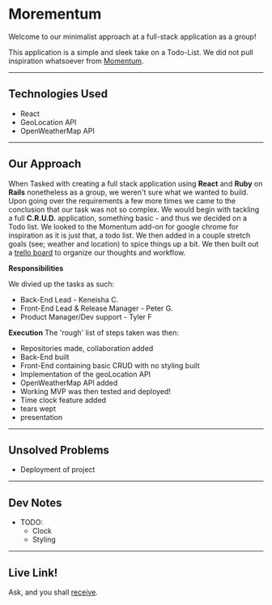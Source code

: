 # Morementum
Welcome to our minimalist approach at a full-stack application as a group!

This application is a simple and sleek take on a Todo-List. We did not pull inspiration whatsoever from [Momentum](momentumdash.com).

---

## Technologies Used
* React
* GeoLocation API
* OpenWeatherMap API

---

## Our Approach

When Tasked with creating a full stack application using **React** and **Ruby** on **Rails** nonetheless as a group, we weren't sure what we wanted to build. Upon going over the requirements a few more times we came to the conclusion that our task was not so complex. We would begin with tackling a full **C.R.U.D.** application, something basic - and thus we decided on a Todo list. We looked to the Momentum add-on for google chrome for inspiration as it is just that, a todo list. We then added in a couple stretch goals (see; weather and location) to spice things up a bit. We then built out a [trello board](https://trello.com/b/eWeVnh9m/project-4) to organize our thoughts and workflow. 

**Responsibilities**

We divied up the tasks as such:
* Back-End Lead - Keneisha C.
* Front-End Lead & Release Manager - Peter G.
* Product Manager/Dev support - Tyler F

**Execution**
The 'rough' list of steps taken was then:
* Repositories made, collaboration added
* Back-End built
* Front-End containing basic CRUD with no styling built
* Implementation of the geoLocation API
* OpenWeatherMap API added
* Working MVP was then tested and deployed!
* Time clock feature added
* tears wept
* presentation


---

## Unsolved Problems
* Deployment of project

---

## Dev Notes
* TODO:
    * Clock
    * Styling

---

## Live Link!
Ask, and you shall [receive]().